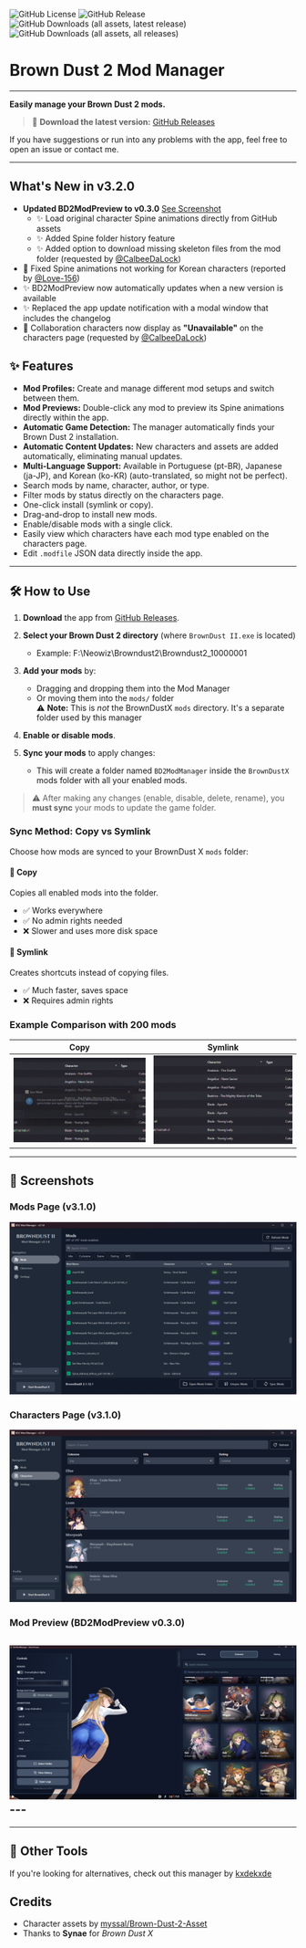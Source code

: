 ![GitHub License](https://img.shields.io/github/license/bruhnn/BD2ModManager)
![GitHub Release](https://img.shields.io/github/v/release/bruhnn/BD2ModManager)
![GitHub Downloads (all assets, latest release)](https://img.shields.io/github/downloads/bruhnn/BD2ModManager/latest/total)
![GitHub Downloads (all assets, all releases)](https://img.shields.io/github/downloads/bruhnn/BD2ModManager/total?label=Total%20downloads)

# Brown Dust 2 Mod Manager

---

**Easily manage your Brown Dust 2 mods.**

> 🎉 **Download the latest version:** [GitHub Releases](https://github.com/bruhnn/BD2ModManager/releases)

If you have suggestions or run into any problems with the app, feel free to open an issue or contact me.

---
## What's New in v3.2.0

- **Updated BD2ModPreview to v0.3.0** [See Screenshot](#mod-preview-bd2modpreview-v030)
  - ✨ Load original character Spine animations directly from GitHub assets
  - ✨ Added Spine folder history feature
  - ✨ Added option to download missing skeleton files from the mod folder (requested by [@CalbeeDaLock](https://github.com/CalbeeDaLock))
- 🐛 Fixed Spine animations not working for Korean characters (reported by [@Love-156](https://github.com/Love-156))
- :sparkles: BD2ModPreview now automatically updates when a new version is available
- :sparkles: Replaced the app update notification with a modal window that includes the changelog
- 🐞 Collaboration characters now display as **"Unavailable"** on the characters page (requested by [@CalbeeDaLock](https://github.com/CalbeeDaLock))

## ✨ Features

- **Mod Profiles:** Create and manage different mod setups and switch between them.
- **Mod Previews:** Double-click any mod to preview its Spine animations directly within the app.
- **Automatic Game Detection:** The manager automatically finds your Brown Dust 2 installation.
- **Automatic Content Updates:** New characters and assets are added automatically, eliminating manual updates.
- **Multi-Language Support:** Available in Portuguese (pt-BR), Japanese (ja-JP), and Korean (ko-KR) (auto-translated, so might not be perfect).
- Search mods by name, character, author, or type.
- Filter mods by status directly on the characters page.
- One-click install (symlink or copy).
- Drag-and-drop to install new mods.
- Enable/disable mods with a single click.
- Easily view which characters have each mod type enabled on the characters page.
- Edit `.modfile` JSON data directly inside the app.

---

## 🛠️ How to Use

1. **Download** the app from [GitHub Releases](https://github.com/bruhnn/BD2ModManager/releases).
2. **Select your Brown Dust 2 directory** (where `BrownDust II.exe` is located)
   - Example: F:\Neowiz\Browndust2\Browndust2_10000001
3. **Add your mods** by:
   - Dragging and dropping them into the Mod Manager  
   - Or moving them into the `mods/` folder  
     ⚠️ **Note:** This is *not* the BrownDustX `mods` directory. It's a separate folder used by this manager

4. **Enable or disable mods**.
5. **Sync your mods** to apply changes:
   - This will create a folder named `BD2ModManager` inside the `BrownDustX` mods folder with all your enabled mods.

> ⚠️ After making any changes (enable, disable, delete, rename), you **must sync** your mods to update the game folder.

### Sync Method: Copy vs Symlink

Choose how mods are synced to your BrownDust X `mods` folder:

#### 📁 Copy
Copies all enabled mods into the folder.

- ✅ Works everywhere
- ✅ No admin rights needed
- ❌ Slower and uses more disk space

#### 🔗 Symlink
Creates shortcuts instead of copying files.

- ✅ Much faster, saves space
- ❌ Requires admin rights


### Example Comparison with 200 mods

| Copy | Symlink |
|--------|-------|
| ![](./screenshots/sync_copy.gif) | ![](./screenshots/sync_symlink.gif) |


---

## 📸 Screenshots

### Mods Page (v3.1.0)
![Mods Page](./screenshots/mods_page_v31.png)

### Characters Page (v3.1.0)
![Characters Page](./screenshots/characters_page_v31.png)

### Mod Preview (BD2ModPreview v0.3.0)
![Mod Preview](./screenshots/bd2modpreview.png) ---
---

---
## 🧰 Other Tools

If you're looking for alternatives, check out this manager by [kxdekxde](https://codeberg.org/kxdekxde/browndust2-mod-manager)


## Credits

- Character assets by [myssal/Brown-Dust-2-Asset](https://github.com/myssal/Brown-Dust-2-Asset)
- Thanks to **Synae** for *Brown Dust X*

